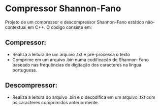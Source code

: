 # Compressor Shannon-Fano

Projeto de um compressor e descompressor Shannon-Fano estático não-contextual em C++. O código consiste em:

## Compressor:
- Realiza a leitura de um arquivo .txt e pré-processa o texto
- Comprime em um arquivo .bin numa codificação de Shannon-Fano baseado nas frequências de digitação dos caracteres na língua portuguesa.

## Descompressor:
- Realiza a leitura do arquivo .bin e o decodifica em um arquivo .txt com os caracteres comprimidos anteriormente.
